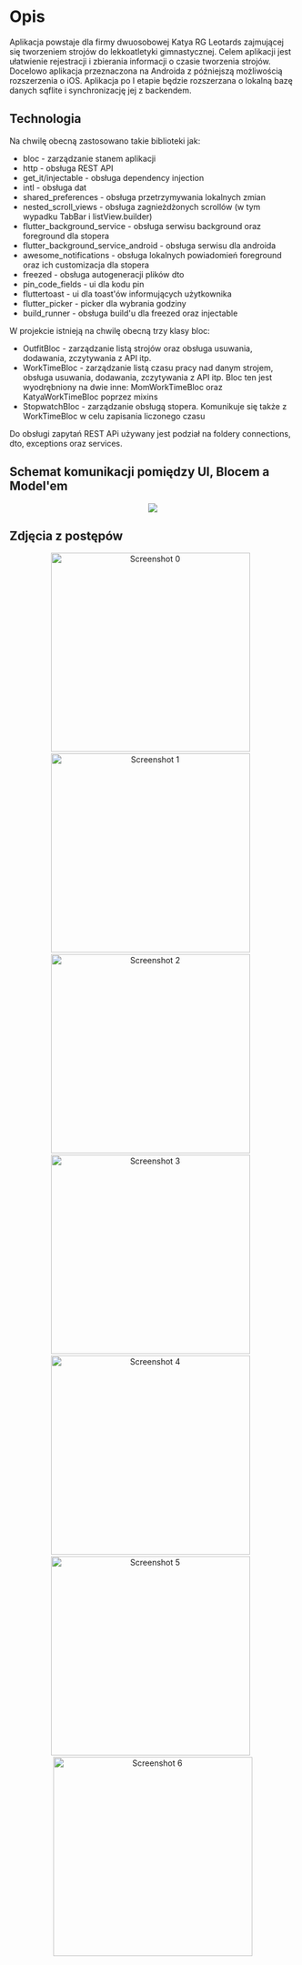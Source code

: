 
# Opis

Aplikacja powstaje dla firmy dwuosobowej Katya RG Leotards zajmującej się tworzeniem strojów do lekkoatletyki gimnastycznej. Celem aplikacji jest ułatwienie rejestracji i zbierania informacji o czasie tworzenia strojów. Docelowo aplikacja przeznaczona na Androida z późniejszą możliwością rozszerzenia o iOS. Aplikacja po I etapie będzie rozszerzana o lokalną bazę danych sqflite i synchronizację jej z backendem.

## Technologia
Na chwilę obecną zastosowano takie biblioteki jak:
  - bloc - zarządzanie stanem aplikacji
  - http - obsługa REST API
  - get_it/injectable - obsługa dependency injection
  - intl - obsługa dat
  - shared_preferences - obsługa przetrzymywania lokalnych zmian
  - nested_scroll_views - obsługa zagnieżdżonych scrollów (w tym wypadku TabBar i listView.builder)
  - flutter_background_service - obsługa serwisu background oraz foreground dla stopera
  - flutter_background_service_android - obsługa serwisu dla androida
  - awesome_notifications - obsługa lokalnych powiadomień foreground oraz ich customizacja dla stopera
  - freezed - obsługa autogeneracji plików dto
  - pin_code_fields - ui dla kodu pin
  - fluttertoast - ui dla toast'ów informujących użytkownika
  - flutter_picker - picker dla wybrania godziny
  - build_runner - obsługa build'u dla freezed oraz injectable

W projekcie istnieją na chwilę obecną trzy klasy bloc: 
- OutfitBloc - zarządzanie listą strojów oraz obsługa usuwania, dodawania, zczytywania z API itp. 
- WorkTimeBloc - zarządzanie listą czasu pracy nad danym strojem, obsługa usuwania, dodawania, zczytywania z API itp. Bloc ten jest wyodrębniony na dwie inne: MomWorkTimeBloc oraz KatyaWorkTimeBloc poprzez mixins
- StopwatchBloc - zarządzanie obsługą stopera. Komunikuje się także z WorkTimeBloc w celu zapisania liczonego czasu

Do obsługi zapytań REST APi używany jest podział na foldery connections, dto, exceptions oraz services.


## Schemat komunikacji pomiędzy UI, Blocem a Model'em 

<p align = center>
<img src="https://github.com/Zalezny/outfit_flutter/assets/65240240/b13c7d58-e92a-44b8-b5b6-ab9853602156" >
</p>

## Zdjęcia z postępów

<p align = center>
  <img src="https://github.com/Zalezny/outfit_flutter/assets/65240240/90f4e197-7157-472c-95fe-94224746eb2b" alt="Screenshot 0" width="350">
&nbsp
  <img src="https://github.com/Zalezny/outfit_flutter/assets/65240240/6f285039-7fdc-4d9f-a5d4-ccbcb0d9330f" alt="Screenshot 1" width="350">
&nbsp
  <img src="https://github.com/Zalezny/outfit_flutter/assets/65240240/c6e8f7f1-3b23-415f-9cef-f41070210745" alt="Screenshot 2" width="350">
&nbsp
  <img src="https://github.com/Zalezny/outfit_flutter/assets/65240240/8f95c879-92f7-4d52-9e0a-87284628060d" alt="Screenshot 3" width="350">
&nbsp
  <img src="https://github.com/Zalezny/outfit_flutter/assets/65240240/fe326415-ae39-4aee-919e-d77c91ade357" alt="Screenshot 4" width="350">
&nbsp
  <img src="https://github.com/Zalezny/outfit_flutter/assets/65240240/29bc354f-ebab-477f-8a2e-64cda42231a0" alt="Screenshot 5" width="350">
&nbsp
  <img src="https://github.com/Zalezny/outfit_flutter/assets/65240240/925cf9c4-5149-417e-9740-51e1abc10957" alt="Screenshot 6" width="350">
</p>
